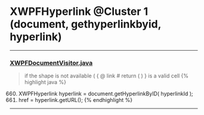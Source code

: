 # XWPFHyperlink @Cluster 1 (document, gethyperlinkbyid, hyperlink)

***

### [XWPFDocumentVisitor.java](https://searchcode.com/codesearch/view/96672565/)
> if the shape is not available ( { @ link # return ( ) } is a valid cell 
{% highlight java %}
660. XWPFHyperlink hyperlink = document.getHyperlinkByID( hyperlinkId );
661. href = hyperlink.getURL();
{% endhighlight %}

***

